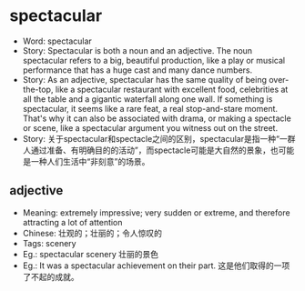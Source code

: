 # spectacular

- Word: spectacular
- Story: Spectacular is both a noun and an adjective. The noun spectacular refers to a big, beautiful production, like a play or musical performance that has a huge cast and many dance numbers.
- Story: As an adjective, spectacular has the same quality of being over-the-top, like a spectacular restaurant with excellent food, celebrities at all the table and a gigantic waterfall along one wall. If something is spectacular, it seems like a rare feat, a real stop-and-stare moment. That's why it can also be associated with drama, or making a spectacle or scene, like a spectacular argument you witness out on the street.
- Story: 关于spectacular和spectacle之间的区别，spectacular是指一种“一群人通过准备、有明确目的的活动”，而spectacle可能是大自然的景象，也可能是一种人们生活中“非刻意”的场景。

## adjective

- Meaning: extremely impressive; very sudden or extreme, and therefore attracting a lot of attention
- Chinese: 壮观的；壮丽的；令人惊叹的
- Tags: scenery
- Eg.: spectacular scenery 壮丽的景色
- Eg.: It was a spectacular achievement on their part. 这是他们取得的一项了不起的成就。

